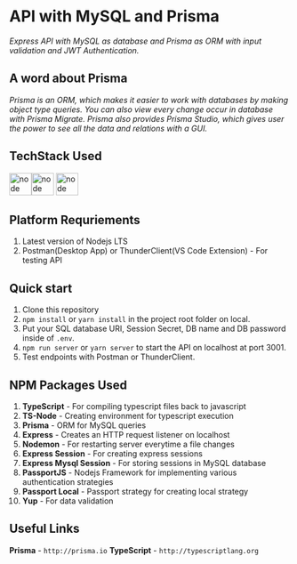 # API with MySQL and Prisma
_Express API with MySQL as database and Prisma as ORM with input validation and JWT Authentication._

## A word about Prisma
_Prisma is an ORM, which makes it easier to work with databases by making object type queries. You can also view every change occur in database with Prisma Migrate. Prisma also provides Prisma Studio, which gives user the power to see all the data and relations with a GUI._

## TechStack Used
<img src="https://www.vectorlogo.zone/logos/nodejs/nodejs-icon.svg" alt="node" width="40" height="40"/><img src="https://www.vectorlogo.zone/logos/mysql/mysql-official.svg" alt="node" width="40" height="40"/> <img src="https://www.vectorlogo.zone/logos/typescriptlang/typescriptlang-icon.svg" alt="node" width="40" height="40"/>

## Platform Requriements

1. Latest version of Nodejs LTS
2. Postman(Desktop App) or ThunderClient(VS Code Extension) - For testing API

## Quick start

1. Clone this repository
2. `npm install` or `yarn install` in the project root folder on local.
3. Put your SQL database URI, Session Secret, DB name and DB password inside of `.env`.
4. `npm run server` or `yarn server` to start the API on localhost at port 3001.
5. Test endpoints with Postman or ThunderClient.

## NPM Packages Used
1. **TypeScript** - For compiling typescript files back to javascript
2. **TS-Node** -  Creating environment for typescript execution
3. **Prisma** - ORM for MySQL queries 
4. **Express** - Creates an HTTP request listener on localhost
5. **Nodemon** - For restarting server everytime a file changes
6. **Express Session** - For creating express sessions
7. **Express Mysql Session** - For storing sessions in MySQL database
8. **PassportJS** - Nodejs Framework for implementing various authentication strategies
9. **Passport Local** - Passport strategy for creating local strategy 
10. **Yup** - For data validation

## Useful Links
**Prisma** - `http://prisma.io`
**TypeScript** - `http://typescriptlang.org`
 
